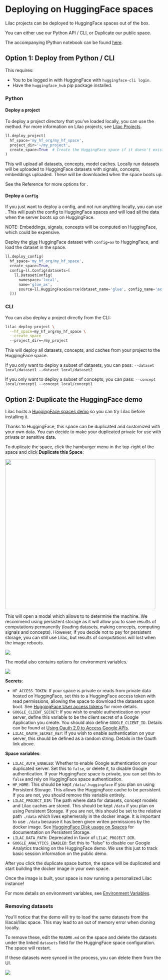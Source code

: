 # Deploying on HuggingFace spaces

Lilac projects can be deployed to HuggingFace spaces out of the box.

You can either use our Python API / CLI, or Duplicate our public space.

The accompanying IPython notebook can be found
[here](https://github.com/lilacai/lilac/blob/main/notebooks/MigrateEmbedding.ipynb).

## Option 1: Deploy from Python / CLI

This requires:

- You to be logged in with HuggingFace with `huggingface-cli login`.
- Have the `huggingface_hub` pip package installed.

### Python

#### Deploy a project

To deploy a project directory that you've loaded locally, you can use the [](#lilac.deploy_project)
method. For more information on Lilac projects, see [Lilac Projects](../projects/projects.md).

```python
ll.deploy_project(
  hf_space='my_hf_org/my_hf_space',
  project_dir='~/my_project',
  create_space=True  # Create the HuggingFace space if it doesn't exist.
)
```

This will upload all datasets, concepts, model caches. Locally run datasets will be uploaded to
HuggingFace datasets with signals, concepts, embeddings uploaded. These will be downloaded when the
space boots up.

See the Reference for more options for [](#deploy_project).

#### Deploy a `Config`

If you just want to deploy a config, and not run anything locally, you can use [](#deploy_config).
This will push the config to HuggingFace spaces and will load all the data when the server boots up
on HuggingFace.

NOTE: Embeddings, signals, concepts will be computed on HuggingFace, which could be expensive.

Deploy the [glue](https://huggingface.co/datasets/glue) HuggingFace dataset with `config=ax` to
HuggingFace, and load the dataset in the space.

```python
ll.deploy_config(
  hf_space='my_hf_org/my_hf_space',
  create_space=True,
  config=ll.Config(datasets=[
    ll.DatasetConfig(
      namespace='local',
      name='glue_ax',
      source=ll.HuggingFaceSource(dataset_name='glue', config_name='ax'))
  ]))
```

### CLI

You can also deploy a project directly from the CLI:

```sh
lilac deploy-project \
  --hf_space=my_hf_org/my_hf_space \
  --create_space
  --project_dir=~/my_project
```

This will deploy all datasets, concepts, and caches from your project to the HuggingFace space.

If you only want to deploy a subset of datasets, you can pass:
`--dataset local/dataset1 --dataset local/dataset2`

If you only want to deploy a subset of concepts, you can pass:
`--concept local/concept1 --concept local/concept1`

## Option 2: Duplicate the HuggingFace demo

Lilac hosts a [HuggingFace spaces demo](https://lilacai-lilac.hf.space/) so you can try Lilac before
installing it.

Thanks to HuggingFace, this space can be duplicated and customized with your own data. You can
decide to make your duplicated private for use with private or sensitive data.

To duplicate the space, click the hamburger menu in the top-right of the space and click **Duplicate
this Space**:

<img width=480 src="../_static/huggingface/huggingface_duplicate_space.png"></img>

This will open a modal which allows to to determine the machine. We recommend using persistent
storage as it will allow you to save results of computations permanently (loading datasets, making
concepts, computing signals and concepts). However, if you decide not to pay for persistent storage,
you can still use Lilac, but results of computations will lost when the image reboots.

<img src="../_static/huggingface/huggingface_duplicate_space_machine.png"></img>

The modal also contains options for environment variables.

<img src="../_static/huggingface/huggingface_duplicate_space_variables.png"></img>

**Secrets**:

- `HF_ACCESS_TOKEN`: If your space is private or reads from private data hosted on HuggingFace, set
  this to a HuggingFace access token with read permissions, allowing the space to download the
  datasets upon boot. See
  [HuggingFace User access tokens](https://huggingface.co/docs/hub/security-tokens) for more
  details.
- `GOOGLE_CLIENT_SECRET`: If you wish to enable authentication on your server, define this variable
  to be the client secret of a Google Application you create. You should also define
  `GOOGLE_CLIENT_ID`. Details can be found at
  [Using Oauth 2.0 to Access Google APIs](https://developers.google.com/identity/protocols/oauth2).
- `LILAC_OAUTH_SECRET_KEY`: If you wish to enable authentication on your server, this should be
  defined as a random string. Details in the Oauth link above.

**Space variables**:

- `LILAC_AUTH_ENABLED`: Whether to enable Google authentication on your duplicated server. Set this
  to `false`, or delete it, to disable Google authentication. If your HuggingFace space is private,
  you can set this to `false` and rely on HuggingFace space authentication.
- `HF_HOME`: This should be kept `/data/.huggingface` if you plan on using Persistent Storage. This
  allows the HuggingFace cache to be persistent. If you are not, you should remove this variable
  entirely.
- `LILAC_PROJECT_DIR`: The path where data for datasets, concept models and Lilac caches are stored.
  This should be kept `/data` if you plan on using Persistent Storage. If you are not, this should
  be set to the relative path `./data` which lives ephemerally in the docker image. It is important
  to use `./data` because it has been given writen permissions by the docker image. See
  [HuggingFace Disk usage on Spaces](https://huggingface.co/docs/hub/spaces-storage) for
  documentation on Persistent Storage.
- `LILAC_DATA_PATH`: Deprecated in favor of `LILAC_PROJECT_DIR`.
- `GOOGLE_ANALYTICS_ENABLED`: Set this to "false" to disable our Google Analytics tracking on the
  HuggingFace demo. We use this just to track basic session information on the public demo.

After you click the duplicate space button, the space will be duplicated and start building the
docker image in your own space.

Once the image is built, your space is now running a personalized Lilac instance!

For more details on environment variables, see [Environment Variables](../environment/variables.md).

### Removing datasets

You'll notice that the demo will try to load the same datasets from the lilacai/lilac space. This
may lead to an out of memory error when cloning locally.

To remove these, edit the `README.md` on the space and delete the datasets under the linked
`datasets` field for the HuggingFace space configuration. The space will restart.

If these datasets were synced in the process, you can delete them from the UI.

<img src="../_static/huggingface/huggingface_space_readme_datasets.png"></img>
